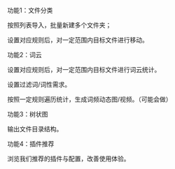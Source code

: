 功能1：文件分类

按照列表导入，批量新建多个文件夹；

设置对应规则后，对一定范围内目标文件进行移动。


功能2：词云

设置对应规则后，对一定范围内目标文件进行词云统计。

设置过滤词/词性需求。


按照一定规则遍历统计，生成词频动态图/视频。（可能会做）


功能3：树状图

输出文件目录结构。


功能4：插件推荐

浏览我们推荐的插件与配置，改善使用体验。
